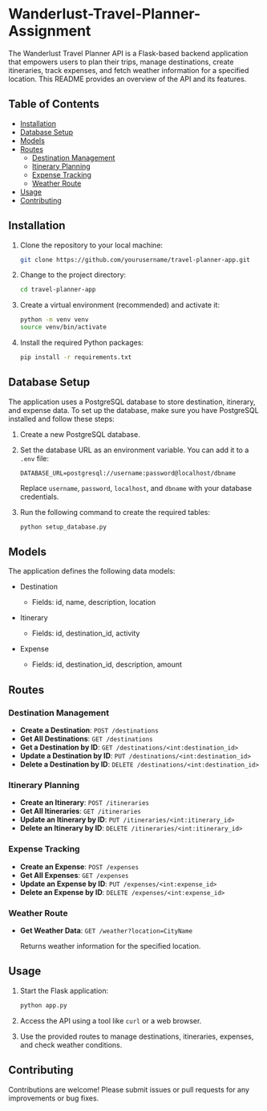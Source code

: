 # Wanderlust-Travel-Planner-Assignment

The Wanderlust Travel Planner API is a Flask-based backend application that empowers users to plan their trips, manage destinations, create itineraries, track expenses, and fetch weather information for a specified location. This README provides an overview of the API and its features.

## Table of Contents

- [Installation](#installation)
- [Database Setup](#database-setup)
- [Models](#models)
- [Routes](#routes)
  - [Destination Management](#destination-management)
  - [Itinerary Planning](#itinerary-planning)
  - [Expense Tracking](#expense-tracking)
  - [Weather Route](#weather-route)
- [Usage](#usage)
- [Contributing](#contributing)

## Installation

1. Clone the repository to your local machine:

   ```bash
   git clone https://github.com/yourusername/travel-planner-app.git
   ```

2. Change to the project directory:

   ```bash
   cd travel-planner-app
   ```

3. Create a virtual environment (recommended) and activate it:

   ```bash
   python -m venv venv
   source venv/bin/activate
   ```

4. Install the required Python packages:

   ```bash
   pip install -r requirements.txt
   ```

## Database Setup

The application uses a PostgreSQL database to store destination, itinerary, and expense data. To set up the database, make sure you have PostgreSQL installed and follow these steps:

1. Create a new PostgreSQL database.

2. Set the database URL as an environment variable. You can add it to a `.env` file:

   ```
   DATABASE_URL=postgresql://username:password@localhost/dbname
   ```

   Replace `username`, `password`, `localhost`, and `dbname` with your database credentials.

3. Run the following command to create the required tables:

   ```bash
   python setup_database.py
   ```

## Models

The application defines the following data models:

- Destination
  - Fields: id, name, description, location

- Itinerary
  - Fields: id, destination_id, activity

- Expense
  - Fields: id, destination_id, description, amount

## Routes

### Destination Management

- **Create a Destination**: `POST /destinations`
- **Get All Destinations**: `GET /destinations`
- **Get a Destination by ID**: `GET /destinations/<int:destination_id>`
- **Update a Destination by ID**: `PUT /destinations/<int:destination_id>`
- **Delete a Destination by ID**: `DELETE /destinations/<int:destination_id>`

### Itinerary Planning

- **Create an Itinerary**: `POST /itineraries`
- **Get All Itineraries**: `GET /itineraries`
- **Update an Itinerary by ID**: `PUT /itineraries/<int:itinerary_id>`
- **Delete an Itinerary by ID**: `DELETE /itineraries/<int:itinerary_id>`

### Expense Tracking

- **Create an Expense**: `POST /expenses`
- **Get All Expenses**: `GET /expenses`
- **Update an Expense by ID**: `PUT /expenses/<int:expense_id>`
- **Delete an Expense by ID**: `DELETE /expenses/<int:expense_id>`

### Weather Route

- **Get Weather Data**: `GET /weather?location=CityName`

   Returns weather information for the specified location.

## Usage

1. Start the Flask application:

   ```bash
   python app.py
   ```

2. Access the API using a tool like `curl` or a web browser.

3. Use the provided routes to manage destinations, itineraries, expenses, and check weather conditions.

## Contributing

Contributions are welcome! Please submit issues or pull requests for any improvements or bug fixes.

